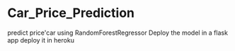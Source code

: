 # Car_Price_Prediction
predict price'car using RandomForestRegressor
Deploy the model in a flask app
deploy it in heroku
